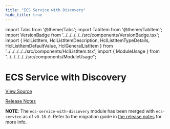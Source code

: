 ```yaml
---
title: "ECS Service with Discovery"
hide_title: true
---
```


import Tabs from '@theme/Tabs';
import TabItem from '@theme/TabItem';
import VersionBadge from '../../../../../src/components/VersionBadge.tsx';
import { HclListItem, HclListItemDescription, HclListItemTypeDetails, HclListItemDefaultValue, HclGeneralListItem } from '../../../../../src/components/HclListItem.tsx';
import { ModuleUsage } from "../../../../../src/components/ModuleUsage";

<VersionBadge repoTitle="Amazon ECS" version="1.0.0" lastModifiedVersion="0.24.1"/>

# ECS Service with Discovery

<a href="https://github.com/gruntwork-io/terraform-aws-ecs/tree/v1.0.0/modules/ecs-service-with-discovery" className="link-button" title="View the source code for this module in GitHub.">View Source</a>

<a href="https://github.com/gruntwork-io/terraform-aws-ecs/releases/tag/v0.24.1" className="link-button" title="Release notes for only versions which impacted this module.">Release Notes</a>

**NOTE**: The `ecs-service-with-discovery` module has been merged with `ecs-service` as of `v0.16.0`. Refer to the migration
guide in [the release notes](https://github.com/gruntwork-io/terraform-aws-ecs/releases/tag/v0.16.0) for more info.

<!-- ##DOCS-SOURCER-START
{
  "originalSources": [
    "https://github.com/gruntwork-io/terraform-aws-ecs/tree/v1.0.0/modules/ecs-service-with-discovery/readme.md",
    "https://github.com/gruntwork-io/terraform-aws-ecs/tree/v1.0.0/modules/ecs-service-with-discovery/variables.tf",
    "https://github.com/gruntwork-io/terraform-aws-ecs/tree/v1.0.0/modules/ecs-service-with-discovery/outputs.tf"
  ],
  "sourcePlugin": "module-catalog-api",
  "hash": "d8c0979184c610c23f0ac1b8232c2d9c"
}
##DOCS-SOURCER-END -->
